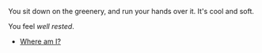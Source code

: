 ---
---

You sit down on the greenery, and run your hands over it.
It's cool and soft.

You feel _well rested_.

- [Where am I?](#clearing)

